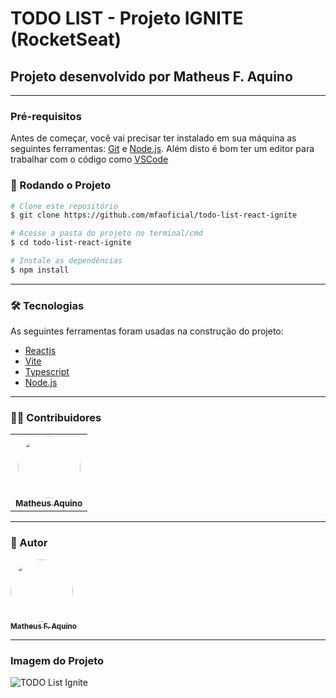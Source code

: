 # TODO LIST - Projeto IGNITE (RocketSeat)
## Projeto desenvolvido por Matheus F. Aquino

---

### Pré-requisitos

Antes de começar, você vai precisar ter instalado em sua máquina as seguintes ferramentas:
[Git](https://git-scm.com) e [Node.js](https://nodejs.org/en/).
Além disto é bom ter um editor para trabalhar com o código como [VSCode](https://code.visualstudio.com/)

### 🎲 Rodando o Projeto

```bash
# Clone este repositório
$ git clone https://github.com/mfaoficial/todo-list-react-ignite

# Acesse a pasta do projeto no terminal/cmd
$ cd todo-list-react-ignite

# Instale as dependências
$ npm install
```

---

### 🛠 Tecnologias

As seguintes ferramentas foram usadas na construção do projeto:

- [Reactjs](https://pt-br.reactjs.org/)
- [Vite](https://vitejs.dev/)
- [Typescript](https://www.typescriptlang.org/)
- [Node.js](https://nodejs.org/en/)

---

### 👨‍💻 Contribuidores

<table>
  <tr>
    <td align="center"><a href="https://github.com/mfaoficial"><img style="border-radius: 50%;" src="https://avatars.githubusercontent.com/u/56968366?s=64&v=4" width="100px;" alt=""/><br /><sub><b>Matheus Aquino</b></sub></a><br /></td>
  </tr>
</table>

---

### 🦸 Autor

<a href="https://github.com/mfaoficial">
 <img style="border-radius: 50%;" src="https://avatars.githubusercontent.com/u/56968366?s=64&v=4" width="100px;" alt=""/>
 <br />
 <sub><b>Matheus F. Aquino</b></sub></a>
 <br />
 
 ---
 
 ### Imagem do Projeto
 
 ![TODO List Ignite](https://imgur.com/a/tI5p6Z2)

